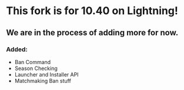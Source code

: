 # This fork is for 10.40 on Lightning!
## We are in the process of adding more for now.

### Added:

- Ban Command
- Season Checking
- Launcher and Installer API
- Matchmaking Ban stuff

